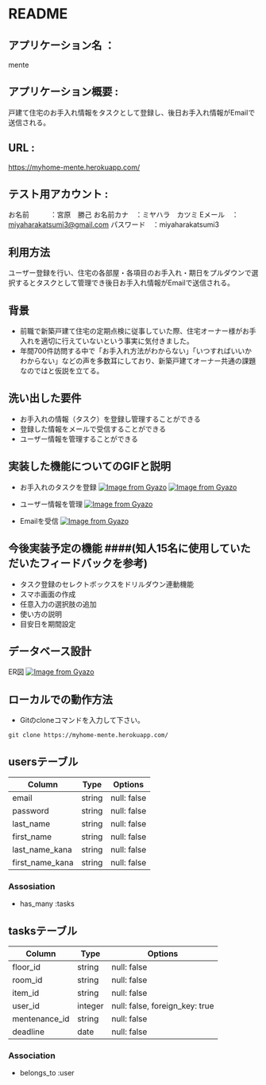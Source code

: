 # README

## アプリケーション名 ： 
mente

## アプリケーション概要 : 
戸建て住宅のお手入れ情報をタスクとして登録し、後日お手入れ情報がEmailで送信される。

## URL : 
https://myhome-mente.herokuapp.com/

## テスト用アカウント : 
お名前　　　：宮原　勝己
お名前カナ　：ミヤハラ　カツミ
Eメール　：miyaharakatsumi3@gmail.com
パスワード　：miyaharakatsumi3

## 利用方法
ユーザー登録を行い、住宅の各部屋・各項目のお手入れ・期日をプルダウンで選択するとタスクとして管理でき後日お手入れ情報がEmailで送信される。

## 背景
 - 前職で新築戸建て住宅の定期点検に従事していた際、住宅オーナー様がお手入れを適切に行えていないという事実に気付きました。
 - 年間700件訪問する中で「お手入れ方法がわからない」「いつすればいいかわからない」などの声を多数耳にしており、新築戸建てオーナー共通の課題なのではと仮説を立てる。
 

## 洗い出した要件
 - お手入れの情報（タスク）を登録し管理することができる
 - 登録した情報をメールで受信することができる
 - ユーザー情報を管理することができる

## 実装した機能についてのGIFと説明
 - お手入れのタスクを登録
 [![Image from Gyazo](https://i.gyazo.com/38e1521466aa8889178224e8180b01df.gif)](https://gyazo.com/38e1521466aa8889178224e8180b01df)
 [![Image from Gyazo](https://i.gyazo.com/9c4ab05db3b467228920e5d573a4ea15.gif)](https://gyazo.com/9c4ab05db3b467228920e5d573a4ea15)

 - ユーザー情報を管理
 [![Image from Gyazo](https://i.gyazo.com/7af7ccc8ec1d5438dfa9fbe9b193881e.gif)](https://gyazo.com/7af7ccc8ec1d5438dfa9fbe9b193881e)
 
 - Emailを受信
 [![Image from Gyazo](https://i.gyazo.com/26f18ba2130d37bbe1cc279518260c72.png)](https://gyazo.com/26f18ba2130d37bbe1cc279518260c72)

## 今後実装予定の機能 ####(知人15名に使用していただいたフィードバックを参考)
 - タスク登録のセレクトボックスをドリルダウン連動機能
 - スマホ画面の作成
 - 任意入力の選択肢の追加
 - 使い方の説明
 - 目安日を期間設定

## データベース設計
ER図
[![Image from Gyazo](https://i.gyazo.com/645aa225abb3d954302a87b38fd8f0d9.png)](https://gyazo.com/645aa225abb3d954302a87b38fd8f0d9)

## ローカルでの動作方法
 - Gitのcloneコマンドを入力して下さい。
```
git clone https://myhome-mente.herokuapp.com/
```

## usersテーブル

| Column           | Type    | Options     |
| ---------------- | ------- | ----------- |
| email            | string  | null: false |
| password         | string  | null: false |
| last_name        | string  | null: false |
| first_name       | string  | null: false |
| last_name_kana   | string  | null: false |
| first_name_kana  | string  | null: false |

### Assosiation
 - has_many :tasks


## tasksテーブル
| Column             | Type    | Options                        |
| ------------------ | ------- | ------------------------------ |
| floor_id           | string  | null: false                    |
| room_id            | string  | null: false                    |
| item_id            | string  | null: false                    |
| user_id            | integer | null: false, foreign_key: true |
| mentenance_id      | string  | null: false                    |
| deadline           | date    | null: false                    |

### Association
- belongs_to :user

